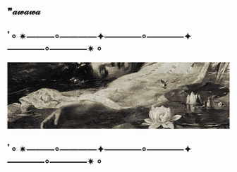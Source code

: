 ##  ❞𝒶𝓌𝒶𝓌𝒶
## 𝄒 ⸰ ✴︎———⸰————✦————⸰————✦————⸰————✴︎ ⸰
![Image alt](https://github.com/Oshiss/Oshiss/blob/main/боже%20упаси.jpg)
## 𝄒 ⸰ ✴︎———⸰————✦————⸰————✦————⸰————✴︎ ⸰
